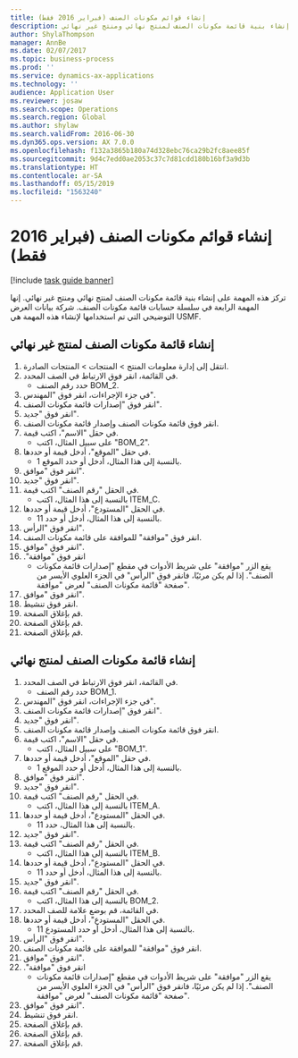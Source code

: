 ```yaml
---
title: إنشاء قوائم مكونات الصنف (فبراير 2016 فقط)
description: تركز هذه المهمة على إنشاء بنية قائمة مكونات الصنف لمنتج نهائي ومنتج غير نهائي.
author: ShylaThompson
manager: AnnBe
ms.date: 02/07/2017
ms.topic: business-process
ms.prod: ''
ms.service: dynamics-ax-applications
ms.technology: ''
audience: Application User
ms.reviewer: josaw
ms.search.scope: Operations
ms.search.region: Global
ms.author: shylaw
ms.search.validFrom: 2016-06-30
ms.dyn365.ops.version: AX 7.0.0
ms.openlocfilehash: f132a3865b180a74d328ebc76ca29b2fc8aee85f
ms.sourcegitcommit: 9d4c7edd0ae2053c37c7d81cdd180b16bf3a9d3b
ms.translationtype: HT
ms.contentlocale: ar-SA
ms.lasthandoff: 05/15/2019
ms.locfileid: "1563240"
---
```

# <a name="create-boms-february-2016-only"></a>إنشاء قوائم مكونات الصنف (فبراير 2016 فقط)

[!include [task guide banner](../../includes/task-guide-banner.md)]

تركز هذه المهمة على إنشاء بنية قائمة مكونات الصنف لمنتج نهائي ومنتج غير نهائي. إنها المهمة الرابعة في سلسلة حسابات قائمة مكونات الصنف. شركة بيانات العرض التوضيحي التي تم استخدامها لإنشاء هذه المهمة هي USMF.‬


## <a name="create-bom-for-a-semi-finished-product"></a>إنشاء قائمة مكونات الصنف لمنتج غير نهائي
1. انتقل إلى إدارة معلومات المنتج > المنتجات > المنتجات الصادرة.
2. في القائمة، انقر فوق الارتباط في الصف المحدد.
    * حدد رقم الصنف BOM_2.  
3. في جزء الإجراءات، انقر فوق "المهندس".
4. انقر فوق "إصدارات قائمة مكونات الصنف".
5. انقر فوق "جديد".
6. انقر فوق قائمة مكونات الصنف وإصدار قائمة مكونات الصنف.
7. في حقل "الاسم"، اكتب قيمة.
    * على سبيل المثال، اكتب "BOM_2".  
8. في حقل "الموقع"، أدخل قيمة أو حددها.
    * بالنسبة إلى هذا المثال، أدخل أو حدد الموقع 1.  
9. انقر فوق "موافق".
10. انقر فوق "جديد".
11. في الحقل "رقم الصنف" اكتب قيمة.
    * بالنسبة إلى هذا المثال، اكتب ITEM_C.  
12. في الحقل "المستودع"، أدخل قيمة أو حددها.
    * بالنسبة إلى هذا المثال، أدخل أو حدد 11.  
13. انقر فوق "الرأس".
14. انقر فوق "موافقة" للموافقة على قائمة مكونات الصنف.
15. انقر فوق "موافق".
16. انقر فوق "‏‫موافقة".
    * يقع الزر "موافقة" على شريط الأدوات في مقطع "إصدارات قائمة مكونات الصنف"‬. إذا لم يكن مرئيًا، فانقر فوق "الرأس" في الجزء العلوي الأيسر من صفحة "قائمة مكونات الصنف" لعرض "موافقة".  
17. انقر فوق "موافق".
18. انقر فوق تنشيط.
19. قم بإغلاق الصفحة.
20. قم بإغلاق الصفحة.
21. قم بإغلاق الصفحة.

## <a name="create-bom-for-a-finished-product"></a>إنشاء قائمة مكونات الصنف لمنتج نهائي
1. في القائمة، انقر فوق الارتباط في الصف المحدد.
    * حدد رقم الصنف BOM_1.  
2. في جزء الإجراءات، انقر فوق "المهندس".
3. انقر فوق "إصدارات قائمة مكونات الصنف".
4. انقر فوق "جديد".
5. انقر فوق قائمة مكونات الصنف وإصدار قائمة مكونات الصنف.
6. في حقل "الاسم"، اكتب قيمة.
    * على سبيل المثال، اكتب "BOM_1".  
7. في حقل "الموقع"، أدخل قيمة أو حددها.
    * بالنسبة إلى هذا المثال، أدخل أو حدد الموقع 1.  
8. انقر فوق "موافق".
9. انقر فوق "جديد".
10. في الحقل "رقم الصنف" اكتب قيمة.
    * بالنسبة إلى هذا المثال، اكتب ITEM_A.  
11. في الحقل "المستودع"، أدخل قيمة أو حددها.
    * بالنسبة إلى هذا المثال، حدد 11.  
12. انقر فوق "جديد".
13. في الحقل "رقم الصنف" اكتب قيمة.
    * بالنسبة إلى هذا المثال، اكتب ITEM_B.  
14. في الحقل "المستودع"، أدخل قيمة أو حددها.
    * بالنسبة إلى هذا المثال، أدخل أو حدد 11.  
15. انقر فوق "جديد".
16. في الحقل "رقم الصنف" اكتب قيمة.
    * بالنسبة إلى هذا المثال، اكتب BOM_2.  
17. في القائمة، قم بوضع علامة للصف المحدد.
18. في الحقل "المستودع"، أدخل قيمة أو حددها.
    * بالنسبة إلى هذا المثال، أدخل أو حدد المستودع 11.  
19. انقر فوق "الرأس".
20. انقر فوق "موافقة" للموافقة على قائمة مكونات الصنف.
21. انقر فوق "موافق".
22. انقر فوق "‏‫موافقة".
    * يقع الزر "موافقة" على شريط الأدوات في مقطع "إصدارات قائمة مكونات الصنف"‬. إذا لم يكن مرئيًا، فانقر فوق "الرأس" في الجزء العلوي الأيسر من صفحة "قائمة مكونات الصنف" لعرض "موافقة".  
23. انقر فوق "موافق".
24. انقر فوق تنشيط.
25. قم بإغلاق الصفحة.
26. قم بإغلاق الصفحة.
27. قم بإغلاق الصفحة.

